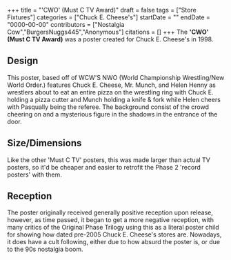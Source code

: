 +++
title = "'CWO' (Must C TV Award)"
draft = false
tags = ["Store Fixtures"]
categories = ["Chuck E. Cheese's"]
startDate = ""
endDate = "0000-00-00"
contributors = ["Nostalgia Cow","BurgersNuggs445","Anonymous"]
citations = []
+++
The **'CWO' (Must C TV Award)** was a poster created for Chuck E. Cheese's in 1998.

## Design

This poster, based off of WCW'S NWO (World Championship Wrestling/New World Order.) features Chuck E. Cheese, Mr. Munch, and Helen Henny as wrestlers about to eat an entire pizza on the wrestling ring with Chuck E. holding a pizza cutter and Munch holding a knife & fork while Helen cheers with Pasqually being the referee. The background consist of the crowd cheering on and a mysterious figure in the shadows in the entrance of the door.

## Size/Dimensions

Like the other 'Must C TV' posters, this was made larger than actual TV posters, so it'd be cheaper and easier to retrofit the Phase 2 'record posters' with them.

## Reception

The poster originally received generally positive reception upon release, however, as time passed, it began to get a more negative reception, with many critics of the Original Phase Trilogy using this as a literal poster child for showing how dated pre-2005 Chuck E. Cheese's stores are. Nowadays, it does have a cult following, either due to how absurd the poster is, or due to the 90s nostalgia boom.
